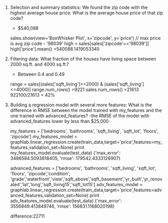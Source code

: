 1. Selection and summary statistics: We found the zip code with the highest average house price. What is the average house price of that zip code?
	- $540,088

	sales.show(view='BoxWhisker Plot', x='zipcode', y='price')
	// max price is avg zip code - '98039'
	high = sales[sales['zipcode'=='98039']]
	high['price'].mean() 
	=540088.1419053345

2. Filtering data: What fraction of the houses have living space between 2000 sq.ft. and 4000 sq.ft.?
	- Between 0.4 and 0.49

	range = sales[(sales['sqft_living']>=2000) & (sales['sqft_living']<=4000)]
	range.num_rows() 
	=9221
	sales.num_rows() 
	=21613
	922100/21613 = 42%

3. Building a regression model with several more features: What is the difference in RMSE between the model trained with my_features and the one trained with advanced_features?
	-the RMSE of the model with advanced_features lower by less than $25,000

	my_features = ['bedrooms', 'bathrooms', 'sqft_living', 'sqft_lot', 'floors', 'zipcode'] 
	my_features_model = graphlab.linear_regression.create(train_data,target='price',features=my_features,validation_set=None) 
	print my_features_model.evaluate(test_data) 
	{'max_error': 3486584.5093818405, 'rmse': 179542.4333126907}

	advanced_features = ['bedrooms', 'bathrooms', 'sqft_living', 'sqft_lot', 'floors', 'zipcode','condition', 'grade','waterfront','view','sqft_above','sqft_basement','yr_built','yr_renovated','lat','long','sqft_living15','sqft_lot15'] 
	adv_features_model = graphlab.linear_regression.create(train_data,target='price',features=advanced_features,validation_set=None) 
	print adv_features_model.evaluate(test_data) 
	{'max_error': 3556849.413849746, 'rmse': 156831.1168020198}

	difference:22711